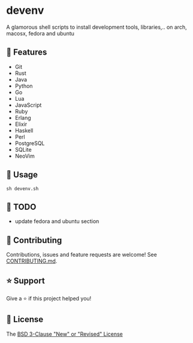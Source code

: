 # devenv

A glamorous shell scripts to install development tools, libraries,.. on arch, macosx, fedora and ubuntu

## 🚀 Features

* Git
* Rust
* Java
* Python
* Go
* Lua
* JavaScript
* Ruby
* Erlang
* Elixir
* Haskell
* Perl
* PostgreSQL
* SQLite
* NeoVim

## 📖 Usage

```shell
sh devenv.sh
```

## :seedling: TODO

- update fedora and ubuntu section

## 🤝 Contributing

Contributions, issues and feature requests are welcome! See [CONTRIBUTING.md](CONTRIBUTING.md).

## ⭐️ Support

Give a ⭐️ if this project helped you!

## 📝 License

The [BSD 3-Clause "New" or "Revised" License](LICENSE)
